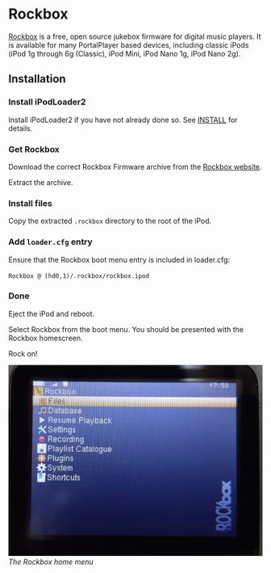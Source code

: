 # Rockbox

[Rockbox](https://www.rockbox.org/) is a free, open source jukebox firmware for digital music players. It is available for many PortalPlayer based devices, including classic iPods (iPod 1g through 6g (Classic), iPod Mini, iPod Nano 1g, iPod Nano 2g).

## Installation

### Install iPodLoader2

Install iPodLoader2 if you have not already done so. See [INSTALL](INSTALL.md) for details.

### Get Rockbox

Download the correct Rockbox Firmware archive from the [Rockbox website](https://www.rockbox.org/download/byhand.cgi).

Extract the archive.

### Install files

Copy the extracted `.rockbox` directory to the root of the iPod.

### Add `loader.cfg` entry

Ensure that the Rockbox boot menu entry is included in loader.cfg:

`Rockbox @ (hd0,1)/.rockbox/rockbox.ipod`

### Done

Eject the iPod and reboot.

Select Rockbox from the boot menu. You should be presented with the Rockbox homescreen.

Rock on!


![Rockbox home menu](pics/rockbox.jpg)
*The Rockbox home menu*

